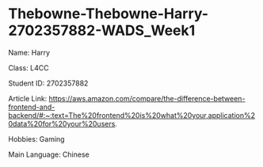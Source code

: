 # Thebowne-Thebowne-Harry-2702357882-WADS_Week1

Name: Harry

Class: L4CC

Student ID: 2702357882

Article Link: https://aws.amazon.com/compare/the-difference-between-frontend-and-backend/#:~:text=The%20frontend%20is%20what%20your,application%20data%20for%20your%20users.

Hobbies: 
Gaming

Main Language:
Chinese
